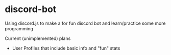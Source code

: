 # discord-bot
Using discord.js to make a for fun discord bot and learn/practice some more programming

Current (unimplemented) plans
- User Profiles that include basic info and "fun" stats
